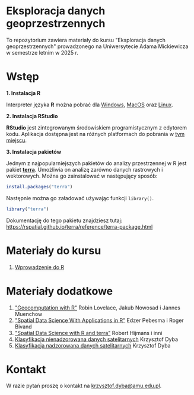 # Eksploracja danych geoprzestrzennych

To repozytorium zawiera materiały do kursu "Eksploracja danych geoprzestrzennych" prowadzonego
na Uniwersytecie Adama Mickiewicza w semestrze letnim w 2025 r.

# Wstęp

**1. Instalacja R**

Interpreter języka **R** można pobrać dla [Windows](https://cloud.r-project.org/bin/windows/base/R-4.4.2-win.exe),
[MacOS](https://cran.r-project.org/bin/macosx/) oraz [Linux](https://cloud.r-project.org/bin/linux/).

**2. Instalacja RStudio**

**RStudio** jest zintegrowanym środowiskiem programistycznym z edytorem kodu.
Aplikacja dostępna jest na różnych platformach do pobrania w [tym miejscu](https://posit.co/download/rstudio-desktop/).

**3. Instalacja pakietów**

Jednym z najpopularniejszych pakietów do analizy przestrzennej w R jest pakiet [**terra**](https://github.com/rspatial/terra).
Umożliwia on analizę zarówno danych rastrowych i wektorowych.
Można go zainstalować w następujący sposób:

```r
install.packages("terra")
```

Następnie można go załadować używając funkcji `library()`.

```r
library("terra")
```

Dokumentację do tego pakietu znajdziesz tutaj: <https://rspatial.github.io/terra/reference/terra-package.html>

# Materiały do kursu

1. [Wprowadzenie do R](https://kadyb.github.io/edg2025/cwiczenia/01_Wprowadzenie_do_R.html)

# Materiały dodatkowe

1. ["Geocomputation with R"](https://r.geocompx.org/) Robin Lovelace, Jakub Nowosad i Jannes Muenchow
2. ["Spatial Data Science With Applications in R"](https://r-spatial.org/book/) Edzer Pebesma i Roger Bivand
3. ["Spatial Data Science with R and terra"](https://rspatial.org/) Robert Hijmans i inni
4. [Klasyfikacja nienadzorowana danych satelitarnych](https://kadyb.github.io/GEOINF2022/Grupowanie.html) Krzysztof Dyba
5. [Klasyfikacja nadzorowana danych satelitarnych](https://kadyb.github.io/GEOINF2022/Klasyfikacja.html) Krzysztof Dyba

# Kontakt 

W razie pytań proszę o kontakt na <krzysztof.dyba@amu.edu.pl>.
